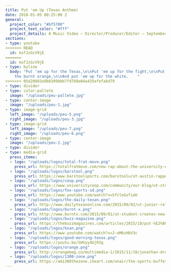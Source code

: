 ```yaml
---
title: Put 'em Up (Texas Anthem)
date: 2018-01-05 00:25:00 Z
general:
  project_color: "#bf5700"
  project_text_color: "#fff"
  project_details: A Music Video – Director/Producer/Editor – September 2015
sections:
- type: youtube
<<<<<<< HEAD
  id: kofJzGcV9jE 
=======
  id: kofJzGcV9jE
- type: byline
  body: "Put ‘em up for the Texas,\n\nPut 'em up for the fight,\n\nPut 'em up for
    the burnt orange,\n\nAnd put 'em up for the white.    "
>>>>>>> 05d20883a9b8399bbb7fd768a04a435efefabd79
- type: divider
- type: color-pallete
  image: "/uploads/peu-pallete.jpg"
- type: center-image
  image: "/uploads/peu-1.jpg"
- type: image-grid
  left_image: "/uploads/peu-5.png"
  right_image: "/uploads/peu-3.jpg"
- type: image-grid
  left_image: "/uploads/peu-7.png"
  right_image: "/uploads/peu-6.png"
- type: center-image
  image: "/uploads/peu-2.jpg"
- type: divider
- type: media-grid
  press_items:
  - logo: "/uploads/logos/total-frat-move.png"
    press_url: https://totalfratmove.com/new-rap-about-the-university-of-texas-is-a-little-too-much-for-me-to-handle
  - logo: "/uploads/logos/barstool.png"
    press_url: https://www.barstoolsports.com/barstoolu/ut-austin-rapper-just-put-out-the-hottest-white-boy-track-of-the-summer
  - logo: "/uploads/logos/coop.png"
    press_url: https://www.universitycoop.com/community/our-blog/ut-student-jonathan-dror-creates-new-anthem-for-texas-longhorns-put-em-up1
  - logo: "/uploads/logos/fox-sports-sd.png"
    press_url: https://www.youtube.com/watch?v=5fcleGvfieU
  - logo: "/uploads/logos/the-daily-texan.png"
    press_url: http://www.dailytexanonline.com/2015/09/02/ut-junior-releases-music-video-put-%E2%80%98em-up
  - logo: "/uploads/logos/burnt-x.png"
    press_url: http://www.burntx.com/2015/09/01/ut-student-creates-new-anthem-for-longhorns-after-social-media-success
  - logo: "/uploads/logos/buzz-magazine.png"
    press_url: https://thebuzzmagazines.com/articles/2015/10/put-%E2%80%99em-ut-junior-produces-song-focused-school-spirit
  - logo: "/uploads/logos/kxan.png"
    press_url: https://www.youtube.com/watch?v=J-eM6zHbV3c
  - logo: "/uploads/logos/good-morning-texas.png"
    press_url: https://youtu.be/SHVyy4UjR3g
  - logo: "/uploads/logos/orange.png"
    press_url: http://orangemag.co/multimedia-1/2015/11/10/jonathan-dror-reads-mean-tweets-1
  - logo: "/uploads/logos/1300-zone.png"
    press_url: https://am1300thezone.iheart.com/onair/the-sports-buffet-22066/jonathan-dror-put-em-up-13912351/#ixzz3kcRdyyRu
---
```


